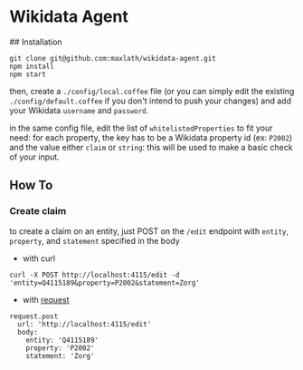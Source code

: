 # Wikidata Agent

## Installation

```
git clone git@github.com:maxlath/wikidata-agent.git
npm install
npm start
```

then, create a `./config/local.coffee` file (or you can simply edit the existing `./config/default.coffee` if you don't intend to push your changes) and add your Wikidata `username` and `password`.

in the same config file, edit the list of `whitelistedProperties` to fit your need:
for each property, the key has to be a Wikidata property id (ex: `P2002`) and the value either `claim` or `string`: this will be used to make a basic check of your input.

## How To

### Create claim

to create a claim on an entity, just POST on the `/edit` endpoint with `entity`, `property`, and `statement` specified in the body

* with curl

```
curl -X POST http://localhost:4115/edit -d 'entity=Q4115189&property=P2002&statement=Zorg'
```

* with [request](https://github.com/request/request)

```
request.post
  url: 'http://localhost:4115/edit'
  body:
    entity: 'Q4115189'
    property: 'P2002'
    statement: 'Zorg'

```
